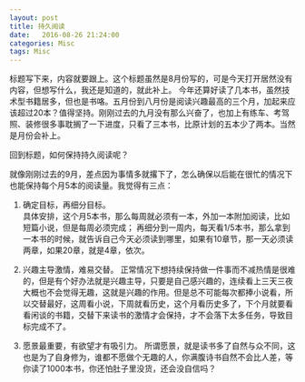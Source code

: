 ```yaml
---
layout: post
title: 持久阅读
date:   2016-08-26 21:24:00
categories: Misc    
tags: Misc
---
```

标题写下来，内容就要跟上。这个标题虽然是8月份写的，可是今天打开居然没有内容，但想写什么，我还是知道的，就此补上。
今年还算好读了几本书，虽然技术型书籍居多，但也是书咯。五月份到八月份是阅读兴趣最高的三个月，加起来应该超过20本？值得坚持。刚刚过去的九月没有那么兴奋了，也加上有练车、考驾照、装修很多事耽搁了一下进度，只看了三本书，比原计划的五本少了两本。当然是月份会补上。

回到标题，如何保持持久阅读呢？

就像刚刚过去的9月，差点因为事情多就撂下了，怎么确保以后能在很忙的情况下也能保持每个月5本的阅读量。我觉得有三点：

1. 确定目标，再细分目标。  
   具体安排，这个月5本书，那么每周就必须有一本，外加一本附加阅读，比如短篇小说，但是每周必须完成；
   再细分到一周内，每天看1/5本书，那么拿到一本书的时候，就告诉自己今天必须读到哪里，如果有10章节，那一天必须读两章，如果20章，就是4章，依次。

2. 兴趣主导激情，难易交替。
   正常情况下想持续保持做一件事而不减热情是很难的，但是有个好办法就是兴趣主导，只要是自己感兴趣的，连续看上三天三夜大概也不会觉得无趣，这就是兴趣的作用。但是总不可能每次都捧小说看，所以交替最好，这周看小说，下周就看历史，这个月看历史多了，下个月就要看看闲谈的书籍，交替下来读书的激情才会保持，才不会落下太多任务，导致目标完成不了。

3. 愿景最重要，有欲望才有吸引力。
   所谓愿景，就是读书多了自然与众不同，这也是为了自身修为，谁都不愿做个无趣的人，你满腹诗书自然不会比人差，等你读了1000本书，你还怕肚子里没货，还会没自信吗？




